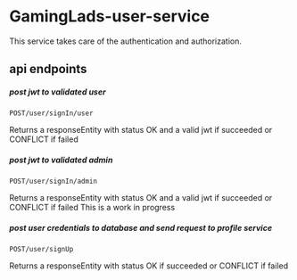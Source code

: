 # GamingLads-user-service
This service takes care of the authentication and authorization.

## api endpoints
##### post jwt to validated user
````http request
POST/user/signIn/user
````
Returns a responseEntity with status OK and a valid jwt if succeeded or CONFLICT if failed

##### post jwt to validated admin
````http request
POST/user/signIn/admin
````
Returns a responseEntity with status OK and a valid jwt if succeeded or CONFLICT if failed
This is a work in progress 

##### post user credentials to database and send request to profile service
````http request
POST/user/signUp
````
Returns a responseEntity with status OK if succeeded or CONFLICT if failed
